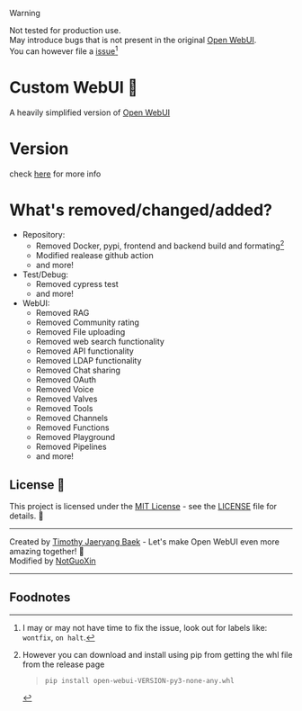 > [!WARNING]  
> Not tested for production use. \
> May introduce bugs that is not present in the original [Open WebUI](https://github.com/open-webui/open-webui). \
> You can however file a [issue](https://github.com/notguoxin/custom-webui/labels)[^1]

# Custom WebUI 👋
A heavily simplified version of [Open WebUI](https://github.com/open-webui/open-webui)

# Version
check [here](VERSION.md) for more info

# What's removed/changed/added?
- Repository:
    - Removed Docker, pypi, frontend and backend build and formating[^2]
    - Modified realease github action
    - and more!
- Test/Debug:
    - Removed cypress test
    - and more!
- WebUI:
    - Removed RAG
    - Removed Community rating
    - Removed File uploading
    - Removed web search functionality
    - Removed API functionality
    - Removed LDAP functionality
    - Removed Chat sharing
    - Removed OAuth
    - Removed Voice
    - Removed Valves
    - Removed Tools
    - Removed Channels
    - Removed Functions
    - Removed Playground
    - Removed Pipelines
    - and more!

## License 📜

This project is licensed under the [MIT License](LICENSE) - see the [LICENSE](LICENSE) file for details. 📄

---

Created by [Timothy Jaeryang Baek](https://github.com/tjbck) - Let's make Open WebUI even more amazing together! 💪 \
Modified by [NotGuoXin](https://github.com/notguoxin)

---
## Foodnotes
[^1]: I may or may not have time to fix the issue, look out for labels like: `wontfix`, `on halt`.

[^2]: However you can download and install using pip from getting the whl file from the release page
    > `pip install open-webui-VERSION-py3-none-any.whl`